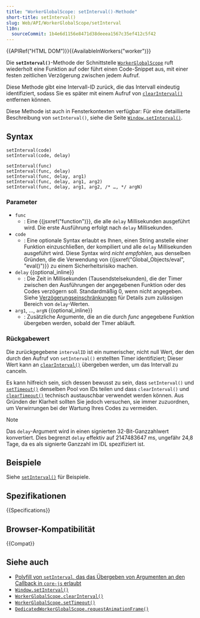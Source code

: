 ```yaml
---
title: "WorkerGlobalScope: setInterval()-Methode"
short-title: setInterval()
slug: Web/API/WorkerGlobalScope/setInterval
l10n:
  sourceCommit: 1b4e6d1156e8471d38deeea1567c35ef412c5f42
---
```


{{APIRef("HTML DOM")}}{{AvailableInWorkers("worker")}}

Die **`setInterval()`**-Methode der Schnittstelle [`WorkerGlobalScope`](/de/docs/Web/API/WorkerGlobalScope) ruft wiederholt eine Funktion auf oder führt einen Code-Snippet aus, mit einer festen zeitlichen Verzögerung zwischen jedem Aufruf.

Diese Methode gibt eine Intervall-ID zurück, die das Intervall eindeutig identifiziert, sodass Sie es später mit einem Aufruf von [`clearInterval()`](/de/docs/Web/API/WorkerGlobalScope/clearInterval) entfernen können.

Diese Methode ist auch in Fensterkontexten verfügbar: Für eine detaillierte Beschreibung von `setInterval()`, siehe die Seite [`Window.setInterval()`](/de/docs/Web/API/Window/setInterval).

## Syntax

```js-nolint
setInterval(code)
setInterval(code, delay)

setInterval(func)
setInterval(func, delay)
setInterval(func, delay, arg1)
setInterval(func, delay, arg1, arg2)
setInterval(func, delay, arg1, arg2, /* …, */ argN)
```

### Parameter

- `func`
  - : Eine {{jsxref("function")}}, die alle `delay` Millisekunden ausgeführt wird. Die erste Ausführung erfolgt nach `delay` Millisekunden.
- `code`
  - : Eine optionale Syntax erlaubt es Ihnen, einen String anstelle einer Funktion einzuschließen, der kompiliert und alle `delay` Millisekunden ausgeführt wird.
    Diese Syntax wird _nicht empfohlen_, aus denselben Gründen, die die Verwendung von {{jsxref("Global_Objects/eval", "eval()")}} zu einem Sicherheitsrisiko machen.
- `delay` {{optional_inline}}
  - : Die Zeit in Millisekunden (Tausendstelsekunden), die der Timer zwischen den Ausführungen der angegebenen Funktion oder des Codes verzögern soll. Standardmäßig 0, wenn nicht angegeben.
    Siehe [Verzögerungseinschränkungen](/de/docs/Web/API/Window/setInterval#delay_restrictions) für Details zum zulässigen Bereich von `delay`-Werten.
- `arg1`, …, `argN` {{optional_inline}}
  - : Zusätzliche Argumente, die an die durch _func_ angegebene Funktion übergeben werden, sobald der Timer abläuft.

### Rückgabewert

Die zurückgegebene `intervalID` ist ein numerischer, nicht null Wert, der den durch den Aufruf von `setInterval()` erstellten Timer identifiziert; Dieser Wert kann an [`clearInterval()`](/de/docs/Web/API/WorkerGlobalScope/clearInterval) übergeben werden, um das Intervall zu canceln.

Es kann hilfreich sein, sich dessen bewusst zu sein, dass `setInterval()` und [`setTimeout()`](/de/docs/Web/API/WorkerGlobalScope/setTimeout) denselben Pool von IDs teilen und dass `clearInterval()` und [`clearTimeout()`](/de/docs/Web/API/WorkerGlobalScope/clearTimeout) technisch austauschbar verwendet werden können.
Aus Gründen der Klarheit sollten Sie jedoch versuchen, sie immer zuzuordnen, um Verwirrungen bei der Wartung Ihres Codes zu vermeiden.

> [!NOTE]
> Das `delay`-Argument wird in einen signierten 32-Bit-Ganzzahlwert konvertiert.
> Dies begrenzt `delay` effektiv auf 2147483647 ms, ungefähr 24,8 Tage, da es als signierte Ganzzahl im IDL spezifiziert ist.

## Beispiele

Siehe [`setInterval()`](/de/docs/Web/API/Window/setInterval) für Beispiele.

## Spezifikationen

{{Specifications}}

## Browser-Kompatibilität

{{Compat}}

## Siehe auch

- [Polyfill von `setInterval`, das das Übergeben von Argumenten an den Callback in `core-js` erlaubt](https://github.com/zloirock/core-js#settimeout-and-setinterval)
- [`Window.setInterval()`](/de/docs/Web/API/Window/setInterval)
- [`WorkerGlobalScope.clearInterval()`](/de/docs/Web/API/WorkerGlobalScope/clearInterval)
- [`WorkerGlobalScope.setTimeout()`](/de/docs/Web/API/WorkerGlobalScope/setTimeout)
- [`DedicatedWorkerGlobalScope.requestAnimationFrame()`](/de/docs/Web/API/DedicatedWorkerGlobalScope/requestAnimationFrame)
